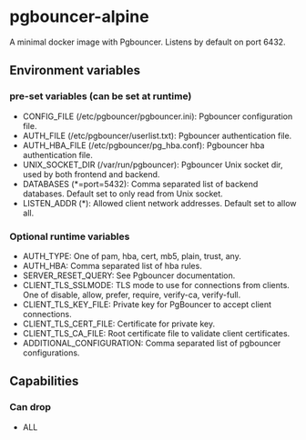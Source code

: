# pgbouncer-alpine
A minimal docker image with Pgbouncer. Listens by default on port 6432.

## Environment variables
### pre-set variables (can be set at runtime)
* CONFIG_FILE (/etc/pgbouncer/pgbouncer.ini): Pgbouncer configuration file.
* AUTH_FILE (/etc/pgbouncer/userlist.txt): Pgbouncer authentication file.
* AUTH_HBA_FILE (/etc/pgbouncer/pg_hba.conf): Pgbouncer hba authentication file.
* UNIX_SOCKET_DIR (/var/run/pgbouncer): Pgbouncer Unix socket dir, used by both frontend and backend.
* DATABASES (*=port=5432): Comma separated list of backend databases. Default set to only read from Unix socket.
* LISTEN_ADDR (*): Allowed client network addresses. Default set to allow all.

### Optional runtime variables
* AUTH_TYPE: One of pam, hba, cert, mb5, plain, trust, any.
* AUTH_HBA: Comma separated list of hba rules.
* SERVER_RESET_QUERY: See Pgbouncer documentation.
* CLIENT_TLS_SSLMODE: TLS mode to use for connections from clients. One of disable, allow, prefer, require, verify-ca, verify-full.
* CLIENT_TLS_KEY_FILE: Private key for PgBouncer to accept client connections.
* CLIENT_TLS_CERT_FILE: Certificate for private key.
* CLIENT_TLS_CA_FILE: Root certificate file to validate client certificates.
* ADDITIONAL_CONFIGURATION: Comma separated list of pgbouncer configurations.

## Capabilities
### Can drop
* ALL
